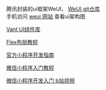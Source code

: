 
腾讯封装的ui框架WeUI， [WeUI git仓库](https://github.com/Tencent/weui)  
手机访问 [weui 网站](https://weui.io/) 查看ui架构图 

[Vant UI组件库](https://vant-ui.github.io/vant-weapp/#/home)

[Flex布局教程](https://www.ruanyifeng.com/blog/2015/07/flex-grammar.html)  

[官方小程序开发指南](https://developers.weixin.qq.com/miniprogram/dev/framework/)  

[微信小程序入门教程](https://www.ruanyifeng.com/blog/2020/10/wechat-miniprogram-tutorial-part-one.html)

[微信小程序开发入门 b站视频](https://www.bilibili.com/video/BV1EFcve9EH1?spm_id_from=333.788.player.switch&vd_source=d039f8798e1b7db3c7fad9ee7b012612&p=11)
